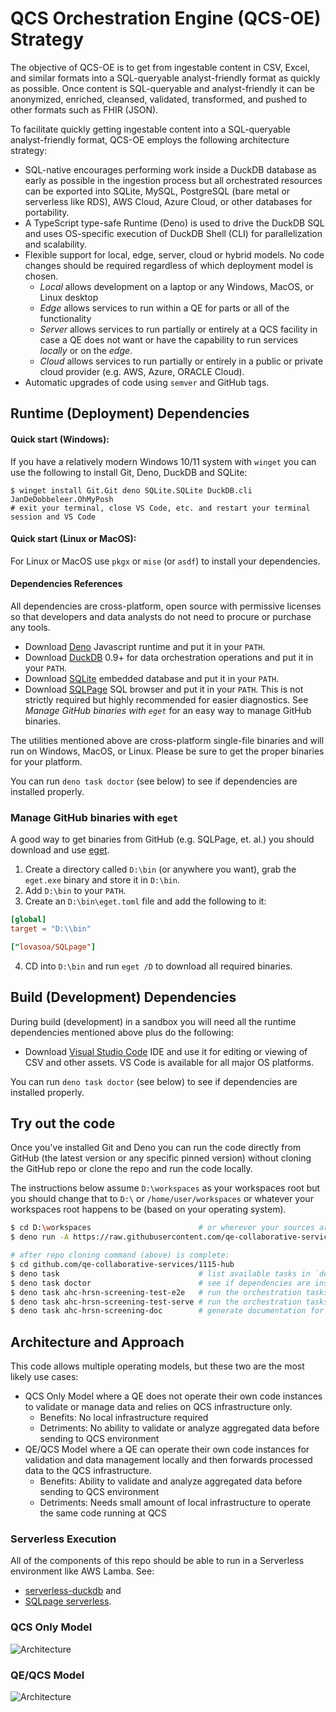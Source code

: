 # QCS Orchestration Engine (QCS-OE) Strategy

The objective of QCS-OE is to get from ingestable content in CSV, Excel, and
similar formats into a SQL-queryable analyst-friendly format as quickly as
possible. Once content is SQL-queryable and analyst-friendly it can be
anonymized, enriched, cleansed, validated, transformed, and pushed to other
formats such as FHIR (JSON).

To facilitate quickly getting ingestable content into a SQL-queryable
analyst-friendly format, QCS-OE employs the following architecture strategy:

- SQL-native encourages performing work inside a DuckDB database as early as
  possible in the ingestion process but all orchestrated resources can be
  exported into SQLite, MySQL, PostgreSQL (bare metal or serverless like RDS),
  AWS Cloud, Azure Cloud, or other databases for portability.
- A TypeScript type-safe Runtime (Deno) is used to drive the DuckDB SQL and uses
  OS-specific execution of DuckDB Shell (CLI) for parallelization and
  scalability.
- Flexible support for local, edge, server, cloud or hybrid models. No code
  changes should be required regardless of which deployment model is chosen.
  - _Local_ allows development on a laptop or any Windows, MacOS, or Linux
    desktop
  - _Edge_ allows services to run within a QE for parts or all of the
    functionality
  - _Server_ allows services to run partially or entirely at a QCS facility in
    case a QE does not want or have the capability to run services _locally_ or
    on the _edge_.
  - _Cloud_ allows services to run partially or entirely in a public or private
    cloud provider (e.g. AWS, Azure, ORACLE Cloud).
- Automatic upgrades of code using `semver` and GitHub tags.

## Runtime (Deployment) Dependencies

#### Quick start (Windows):

If you have a relatively modern Windows 10/11 system with `winget` you can use
the following to install Git, Deno, DuckDB and SQLite:

```psh
$ winget install Git.Git deno SQLite.SQLite DuckDB.cli JanDeDobbeleer.OhMyPosh
# exit your terminal, close VS Code, etc. and restart your terminal session and VS Code
```

#### Quick start (Linux or MacOS):

For Linux or MacOS use `pkgx` or `mise` (or `asdf`) to install your
dependencies.

#### Dependencies References

All dependencies are cross-platform, open source with permissive licenses so
that developers and data analysts do not need to procure or purchase any tools.

- Download
  [Deno](https://docs.deno.com/runtime/manual/getting_started/installation)
  Javascript runtime and put it in your `PATH`.
- Download [DuckDB](https://duckdb.org/docs/installation) 0.9+ for data
  orchestration operations and put it in your `PATH`.
- Download [SQLite](https://www.sqlite.org/download.html) embedded database and
  put it in your `PATH`.
- Download [SQLPage](https://github.com/lovasoa/SQLpage/releases) SQL browser
  and put it in your `PATH`. This is not strictly required but highly
  recommended for easier diagnostics. See _Manage GitHub binaries with `eget`_
  for an easy way to manage GitHub binaries.

The utilities mentioned above are cross-platform single-file binaries and will
run on Windows, MacOS, or Linux. Please be sure to get the proper binaries for
your platform.

You can run `deno task doctor` (see below) to see if dependencies are installed
properly.

### Manage GitHub binaries with `eget`

A good way to get binaries from GitHub (e.g. SQLPage, et. al.) you should
download and use [eget](https://github.com/zyedidia/eget/releases).

1. Create a directory called `D:\bin` (or anywhere you want), grab the
   `eget.exe` binary and store it in `D:\bin`.
2. Add `D:\bin` to your `PATH`.
3. Create an `D:\bin\eget.toml` file and add the following to it:

```toml
[global]
target = "D:\\bin"

["lovasoa/SQLpage"]
```

4. CD into `D:\bin` and run `eget /D` to download all required binaries.

## Build (Development) Dependencies

During build (development) in a sandbox you will need all the runtime
dependencies mentioned above plus do the following:

- Download [Visual Studio Code](https://code.visualstudio.com/download) IDE and
  use it for editing or viewing of CSV and other assets. VS Code is available
  for all major OS platforms.

You can run `deno task doctor` (see below) to see if dependencies are installed
properly.

## Try out the code

Once you've installed Git and Deno you can run the code directly from GitHub
(the latest version or any specific pinned version) without cloning the GitHub
repo or clone the repo and run the code locally.

The instructions below assume `D:\workspaces` as your workspaces root but you
should change that to `D:\` or `/home/user/workspaces` or whatever your
workspaces root happens to be (based on your operating system).

```bash
$ cd D:\workspaces                        # or wherever your sources are stored
$ deno run -A https://raw.githubusercontent.com/qe-collaborative-services/workspaces/main/ws-bootstrap-typical.ts

# after repo cloning command (above) is complete:
$ cd github.com/qe-collaborative-services/1115-hub
$ deno task                               # list available tasks in `deno.jsonc`
$ deno task doctor                        # see if dependencies are installed properly
$ deno task ahc-hrsn-screening-test-e2e   # run the orchestration tasks as end-to-end test
$ deno task ahc-hrsn-screening-test-serve # run the orchestration tasks as end-to-end test and serve with SQLPage
$ deno task ahc-hrsn-screening-doc        # generate documentation for the library in support/docs/lib/ahc-hrsn-elt/screening
```

## Architecture and Approach

This code allows multiple operating models, but these two are the most likely
use cases:

- QCS Only Model where a QE does not operate their own code instances to
  validate or manage data and relies on QCS infrastructure only.
  - Benefits: No local infrastructure required
  - Detriments: No ability to validate or analyze aggregated data before sending
    to QCS environment
- QE/QCS Model where a QE can operate their own code instances for validation
  and data management locally and then forwards processed data to the QCS
  infrastructure.
  - Benefits: Ability to validate and analyze aggregated data before sending to
    QCS environment
  - Detriments: Needs small amount of local infrastructure to operate the same
    code running at QCS

### Serverless Execution

All of the components of this repo should be able to run in a Serverless
environment like AWS Lamba. See:

- [serverless-duckdb](https://github.com/tobilg/serverless-duckdb) and
- [SQLpage serverless](https://github.com/lovasoa/SQLpage?tab=readme-ov-file#serverless).

### QCS Only Model

![Architecture](support/docs/cloud-only-architecture.drawio.svg)

### QE/QCS Model

![Architecture](support/docs/self-sufficient-architecture.drawio.svg)
